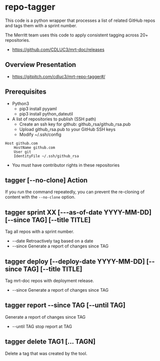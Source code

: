 # repo-tagger

This code is a python wrapper that processes a list of related GitHub repos and tags them with a sprint number.

The Merritt team uses this code to apply consistent tagging across 20+ repositories.

- https://github.com/CDLUC3/mrt-doc/releases

## Overview Presentation

- https://gitpitch.com/cdluc3/mrt-repo-tagger#/

## Prerequisites
- Python3
  - pip3 install pyyaml
  - pip3 install python_dateutil
- A list of repositories to publish (SSH path)
  - Create an ssh key for github: github_rsa/github_rsa.pub
  - Upload github_rsa.pub to your GitHub SSH keys
  - Modify ~/.ssh/config
```
Host github.com
	HostName github.com
	User git
	IdentityFile ~/.ssh/github_rsa
```
- You must have contributor rights in these repositories

## tagger [--no-clone] Action

If you run the command repeatedly, you can prevent the re-cloning of content with the `--no-clone` option.

## tagger sprint XX [---as-of-date YYYY-MM-DD] [--since TAG] [--title TITLE]

Tag all repos with a sprint number.

- --date Retroactively tag based on a date
- --since Generate a report of changes since TAG

## tagger deploy [--deploy-date YYYY-MM-DD] [--since TAG] [--title TITLE]

Tag mrt-doc repos with deployment release.

- --since Generate a report of changes since TAG

## tagger report --since TAG [--until TAG]

Generate a report of changes since TAG

- --until TAG stop report at TAG

## tagger delete TAG1 [... TAGN]

Delete a tag that was created by the tool.

